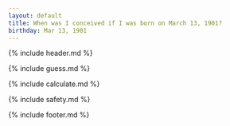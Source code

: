 ```yaml
---
layout: default
title: When was I conceived if I was born on March 13, 1901?
birthday: Mar 13, 1901
---
```


{% include header.md %}

{% include guess.md %}

{% include calculate.md %}

{% include safety.md %}

{% include footer.md %}



